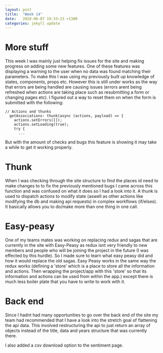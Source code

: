 ```yaml
---
layout: post
title:  "Week 14"
date:   2020-06-07 19:33:23 +1300
categories: jekyll update
---
```


# More stuff

This week I was mainly just helping fix issues for the site and making progress on adding some new features. One of these features was displaying a warning to the user when no data was found matching their parameters. To make this I was using my previously built up knowledge of states, components, props etc. However this is still under works as the way that errors are being handled are causing issues (errors arent being refreshed when actions are taking place such as resubmitting a form or changing pages etc). I figured out a way to reset them on when the form is submitted with the following:

``` 
// Actions and thunks
  getAssociations: thunk(async (actions, payload) => {
    actions.setErrors([]);
    actions.setLoading(true);
    try {
      ...
```

But with the amount of checks and bugs this feature is showing it may take a while to get it working properly.

# Thunk

When I was checking through the site structure to find the places id need to make changes to to fix the previously mentioned bugs I came across this function and was confused on what it does so I had a look into it. A thunk is used to dispatch actions to modify state (aswell as other actions like modifying the db and making api requests) in complex workflows (if/elses). It basically allows you to do/make more than one thing in one call.

# Easy-peasy

One of my teams mates was working on replacing redux and sagas that are currently in the site with Easy-Peasy as redux isnt very friendly to new members and people who will be joining the project in the future (I was effected by this hurdle). So I made sure to learn what easy peasy did and how it would replace the old sagas. Easy Peasy works in the same way the redux works (defining a 'store' which is a place to store all the information and actions. Then wrapping the project/app with this 'store' so that its information and actions can be used from within the app.) except there is much less boiler plate that you have to write to work with it. 


# Back end

Since I hadnt had many opportunities to go over the back end of the site my team had recommended that I have a look into the stretch goal of flattening the api data. This involved restructuring the api to just return an array of objects instead of the title, data and years structure that was currently there.


I also added a csv download option to the sentiment page.